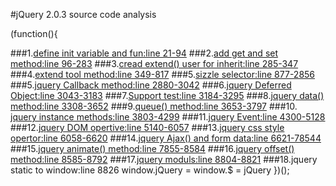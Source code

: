 #jQuery 2.0.3 source code  analysis

(function(){

###1.[define init variable and fun:line 21-94](https://github.com/richardgong1987/OpenSource/blob/master/javascript/jquery/init.md)
###2.[add get and set method:line 96-283](https://github.com/richardgong1987/OpenSource/blob/master/javascript/jquery/init1.md)
###3.[cread extend() user for inherit:line 285-347](https://github.com/richardgong1987/OpenSource/blob/master/javascript/jquery/init2.md)
###4.[extend tool method:line 349-817](https://github.com/richardgong1987/OpenSource/blob/master/javascript/jquery/init3.md)
###5.[sizzle selector:line 877-2856](https://github.com/richardgong1987/OpenSource/blob/master/javascript/jquery/init4.md)
###5.[jquery Callback method:line 2880-3042](https://github.com/richardgong1987/OpenSource/blob/master/javascript/jquery/init5.md)
###6.[jquery Deferred Object:line 3043-3183](https://github.com/richardgong1987/OpenSource/blob/master/javascript/jquery/init6.md)
###7.[Support test:line 3184-3295](https://github.com/richardgong1987/OpenSource/blob/master/javascript/jquery/init7.md)
###8.[jquery data() method:line 3308-3652](https://github.com/richardgong1987/OpenSource/blob/master/javascript/jquery/init8.md)
###9.[queue() method:line 3653-3797](https://github.com/richardgong1987/OpenSource/blob/master/javascript/jquery/init9.md)
###10.[ jquery instance methods:line 3803-4299](https://github.com/richardgong1987/OpenSource/blob/master/javascript/jquery/init10.md)
###11.[jquery Event:line 4300-5128](https://github.com/richardgong1987/OpenSource/blob/master/javascript/jquery/init11.md)
###12.[jquery DOM opertive:line 5140-6057](https://github.com/richardgong1987/OpenSource/blob/master/javascript/jquery/init12.md)
###13.[jquery css style opertor:line 6058-6620](https://github.com/richardgong1987/OpenSource/blob/master/javascript/jquery/init13.md)
###14.[jquery Ajax() and form data:line 6621-78544](https://github.com/richardgong1987/OpenSource/blob/master/javascript/jquery/init14.md)
###15.[jquery animate() method:line 7855-8584](https://github.com/richardgong1987/OpenSource/blob/master/javascript/jquery/init15.md)
###16.[jquery offset() method:line 8585-8792](https://github.com/richardgong1987/OpenSource/blob/master/javascript/jquery/init16.md)
###17.[jquery moduls:line 8804-8821](https://github.com/richardgong1987/OpenSource/blob/master/javascript/jquery/init17.md)
###18.jquery static to window:line 8826   window.jQuery = window.$ = jQuery
})();


